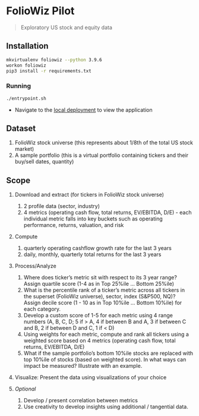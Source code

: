 # FolioWiz Pilot

> Exploratory US stock and equity data

## Installation

```bash
mkvirtualenv foliowiz --python 3.9.6
workon foliowiz
pip3 install -r requirements.txt
```

### Running

```bash
./entrypoint.sh
```

- Navigate to the [local deployment](http://localhost:8501) to view the application

## Dataset

1. FolioWiz stock universe (this represents about 1/8th of the total US stock market)
2. A sample portfolio (this is a virtual portfolio containing tickers and their buy/sell dates, quantity)

## Scope
1. Download and extract (for tickers in FolioWiz stock universe)
   1. 2 profile data (sector, industry)
   2. 4 metrics (operating cash flow, total returns, EV/EBITDA, D/E) - each individual metric falls into key buckets such as operating performance, returns, valuation, and risk

2. Compute
   1. quarterly operating cashflow growth rate for the last 3 years
   2. daily, monthly, quarterly total returns for the last 3 years

3. Process/Analyze
   1. Where does ticker’s metric sit with respect to its 3 year range? Assign quartile score (1-4 as in Top 25%ile ... Bottom 25%ile)
   2. What is the percentile rank of a ticker’s metric across all tickers in the superset (FolioWiz universe), sector, index (S&P500, NQ)? Assign decile score (1 - 10 as in Top 10%ile ... Bottom 10%ile) for each category.
   3. Develop a custom score of 1-5 for each metric using 4 range numbers (A, B, C, D; 5 if > A, 4 if between B and A, 3 if between C and B, 2 if between D and C, 1 if < D)
   4.  Using weights for each metric, compute and rank all tickers using a weighted score based on 4 metrics (operating cash flow, total returns, EV/EBITDA, D/E)
   5.  What if the sample portfolio’s bottom 10%ile stocks are replaced with top 10%ile of stocks (based on weighted score). In what ways can impact be measured? Illustrate with an example.

4. Visualize: Present the data using visualizations of your choice

5. _Optional_
   1. Develop / present correlation between metrics
   2. Use creativity to develop insights using additional / tangential data.
